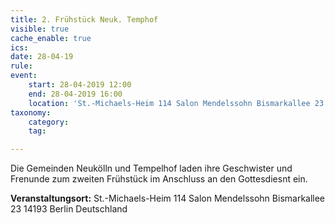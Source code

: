 ```yaml
---
title: 2. Frühstück Neuk. Temphof
visible: true
cache_enable: true
ics: 
date: 28-04-19
rule: 
event:
	start: 28-04-2019 12:00
	end: 28-04-2019 16:00
	location: 'St.-Michaels-Heim 114 Salon Mendelssohn Bismarkallee 23 14193 Berlin Deutschland'
taxonomy:
	category: 
	tag: 

---
```

Die Gemeinden Neukölln und Tempelhof laden ihre Geschwister und Frenunde zum zweiten Frühstück im Anschluss an den Gottesdiesnt ein.


**Veranstaltungsort:** St.-Michaels-Heim
114 Salon Mendelssohn
Bismarkallee 23
14193 Berlin
Deutschland

